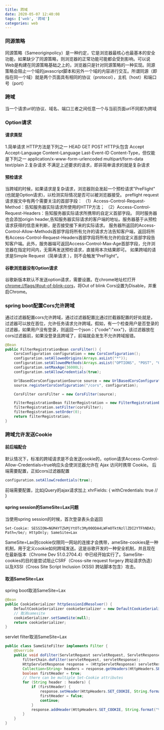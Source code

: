 ```yaml
---
title: 跨域
date: 2020-05-07 12:40:08
tags: ['web', '跨域']
categories: web
---
```

<!-- toc -->
### 同源策略
同源策略（Sameoriginpolicy）是一种约定，它是浏览器最核心也最基本的安全功能，如果缺少了同源策略，则浏览器的正常功能可能都会受到影响。可以说Web是构建在同源策略基础之上的，浏览器只是针对同源策略的一种实现。同源策略会阻止一个域的javascript脚本和另外一个域的内容进行交互。所谓同源（即指在同一个域）就是两个页面具有相同的协议（protocol），主机（host）和端口号（port）

### 跨域
当一个请求url的协议、域名、端口三者之间任意一个与当前页面url不同即为跨域

### Option请求
#### 请求类型
1.简单请求
HTTP方法是下列之一
    HEAD
    GET
    POST
HTTP头包含
    Accept
    Accept-Language
    Content-Language
    Last-Event-ID
    Content-Type，但仅能是下列之一
        application/x-www-form-urlencoded
        multipart/form-data
        text/plain
2.复杂请求
不满足上述要求的请求，即非简单请求的就是复杂请求

#### 预检请求
当跨域的时候，如果请求是复杂请求，浏览器则会发起一个预检请求"PreFlight"(也就是Option请求)，以检测实际情况是否可以被浏览器接受。
preflight request请求报文中有两个需要关注的首部字段：
（1）Access-Control-Request-Method：告知服务器实际请求所使用的HTTP方法；
（2）Access-Control-Request-Headers：告知服务器实际请求所携带的自定义首部字段。
同时服务器也会添加origin header,告知服务器实际请求的客户端的地址。服务器基于从预检请求获得的信息来判断，是否接受接下来的实际请求。
服务器所返回的Access-Control-Allow-Methods首部字段将所有允许的请求方法告知客户端，返回将所有Access-Control-Request-Headers首部字段将所有允许的自定义首部字段告知客户端。此外，服务器端可返回Access-Control-Max-Age首部字段，允许浏览器在指定时间内，无需再发送预检请求，直接用本次结果即可。
如果跨域的请求是Simple Request（简单请求 ），则不会触发“PreFlight”。

#### 谷歌浏览器没有Option请求
谷歌新版本默认不发送option请求，需要设置。在chrome地址栏打开[chrome://flags/#out-of-blink-cors](chrome://flags/#out-of-blink-cors)，将Out of blink Cors设置为Disable，并重启Chrome。

### spring boot配置Cors允许跨域
通过过滤器配置cors允许跨域，通过过滤器配置比通过拦截器配置的好处就是，过滤器可以放在首位，允许任务请求允许跨域。假如，有一个检查用户是否登录的过滤器，如果用户没有登录，则返回一个json：{"code":"xxx"}，该过滤器放在cors过滤器前，如果没登录且跨域了，前端就会发生不允许跨域报错。
``` java
@Bean
public FilterRegistrationBean corsFilter() {
    CorsConfiguration configuration = new CorsConfiguration();
    configuration.setAllowedOrigins(Arrays.asList("*"));
    configuration.setAllowedMethods(Arrays.asList("OPTIONS", "POST", "GET"));
    configuration.setMaxAge(36000L);
    configuration.setAllowCredentials(true);

    UrlBasedCorsConfigurationSource source = new UrlBasedCorsConfigurationSource();
    source.registerCorsConfiguration("/cors", configuration);

    CorsFilter corsFilter = new CorsFilter(source);

    FilterRegistrationBean filterRegistration = new FilterRegistrationBean();
    filterRegistration.setFilter(corsFilter);
    filterRegistration.setOrder(0);
    return filterRegistration;
}
```

### 跨域允许发送Cookie
#### 前后端配合
默认情况下，标准的跨域请求是不会发送cookie的，option请求Access-Control-Allow-Credentials=true响应头会使浏览器允许在 Ajax 访问时携带 Cookie。
后端需要配置，正如cors过滤器配置
``` java
configuration.setAllowCredentials(true);
```
前端需要配置，比如jQuery的ajax请求加上
xhrFields: {
        withCredentials: true //
}

#### spring session的SameSite=Lax问题
当使用spring session的时候，首次登录表头会返回
```
Set-Cookie: SESSION=NGM4YTZkMjYtOTc3My00ODA4LWFmOTktNzllZDI2YTFhNDA3; Path=/be/; HttpOnly; SameSite=Lax
```
SameSite=Lax则cookie仅限同一网站的连接才会携带，ameSite-cookies是一种机制，用于定义cookie如何跨域发送。这是谷歌开发的一种安全机制，并且现在在最新版本（Chrome Dev 51.0.2704.4）中已经开始实行了。SameSite-cookies的目的是尝试阻止CSRF（Cross-site request forgery 跨站请求伪造）以及XSSI（Cross Site Script Inclusion (XSSI) 跨站脚本包含）攻击。
#### 取消SameSite=Lax
spring boot取消SameSite=Lax
``` java
@Bean
public CookieSerializer httpSessionIdResolver() {
    DefaultCookieSerializer cookieSerializer = new DefaultCookieSerializer();
    // 取消samesite
    cookieSerializer.setSameSite(null);
    return cookieSerializer;
}
```
servlet filter取消SameSite=Lax
``` java
public class SameSiteFilter implements Filter {
    @Override
    public void doFilter(ServletRequest servletRequest, ServletResponse servletResponse, FilterChain filterChain) throws IOException, ServletException {
        filterChain.doFilter(servletRequest, servletResponse);
        HttpServletResponse response = (HttpServletResponse) servletResponse;
        Collection<String> headers = response.getHeaders(HttpHeaders.SET_COOKIE);
        boolean firstHeader = true;
        // there can be multiple Set-Cookie attributes
        for (String header : headers) {
            if (firstHeader) {
                response.setHeader(HttpHeaders.SET_COOKIE, String.format("%s; %s", header, "SameSite=None"));
                firstHeader = false;
                continue;
            }
            response.addHeader(HttpHeaders.SET_COOKIE, String.format("%s; %s", header, "SameSite=None"));
        }
    }
}
```
